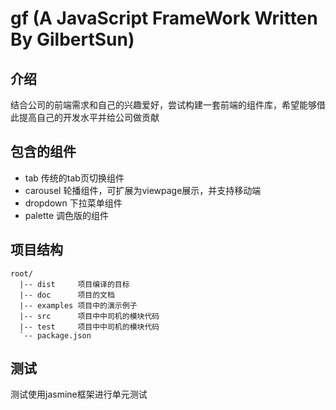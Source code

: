 gf (A JavaScript FrameWork Written By GilbertSun)
====

## 介绍

结合公司的前端需求和自己的兴趣爱好，尝试构建一套前端的组件库，希望能够借此提高自己的开发水平并给公司做贡献

## 包含的组件

* tab 传统的tab页切换组件
* carousel 轮播组件，可扩展为viewpage展示，并支持移动端
* dropdown 下拉菜单组件
* palette 调色版的组件

## 项目结构

```
root/
  |-- dist     项目编译的目标
  |-- doc      项目的文档
  |-- examples 项目中的演示例子
  |-- src      项目中中司机的模块代码
  |-- test     项目中中司机的模块代码
  `-- package.json
```

## 测试

测试使用jasmine框架进行单元测试
